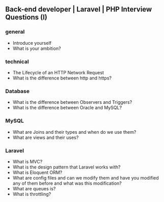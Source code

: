 ## Back-end developer | Laravel | PHP Interview Questions (I)

### general

- Introduce yourself
- What is your ambition?

### technical

- The Lifecycle of an HTTP Network Request
- What is the difference between http and https?

### Database

- What is the difference between Observers and Triggers?
- What is the difference between Oracle and MySQL?

### MySQL

- What are Joins and their types and when do we use them?
- What are views and their uses?

### Laravel

- What is MVC?
- What is the design pattern that Laravel works with?
- What is Eloquent ORM?
- What are config files and can we modify them and have you modified any of them before and what was this modification?
- What are queues is?
- What is throttling?
